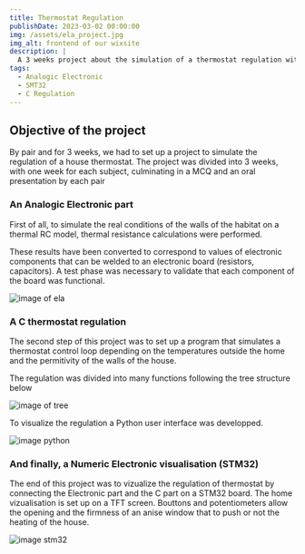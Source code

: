 ```yaml
---
title: Thermostat Regulation
publishDate: 2023-03-02 00:00:00
img: /assets/ela_project.jpg
img_alt: frontend of our wixsite
description: |
  A 3 weeks project about the simulation of a thermostat regulation with Analogic Electronic, STM32 & C regulation.
tags:
  - Analogic Electronic
  - SMT32
  - C Regulation
---
```



## Objective of the project



By pair and for 3 weeks, we had to set up a project to simulate the regulation of a house thermostat. The project was divided into 3 weeks, with one week for each subject, culminating in a MCQ and an oral presentation by each pair


### An Analogic Electronic part

First of all, to simulate the real conditions of the walls of the habitat on a thermal RC model, thermal resistance calculations were performed. 

These results have been converted to correspond to values of electronic components that can be welded to an electronic board (resistors, capacitors). A test phase was necessary to validate that each component of the board was functional.

![image of ela](/assets/ela_soude.jpg)


### A C thermostat regulation 

The second step of this project was to set up a program that simulates a thermostat control loop depending on the temperatures outside the home and the permitivity of the walls of the house.

The regulation was divided into many functions following the tree structure below

![image of tree](/assets/c_program.jpg)

To visualize the regulation a Python user interface was developped.

![image python](/assets/ihm.jpg)

### And finally, a Numeric Electronic visualisation (STM32)

The end of this project was to vizualize the regulation of thermostat by connecting the Electronic part and the C part on a STM32 board. The home vizualisation is set up on a TFT screen. Bouttons and potentiometers allow the opening and the firmness of an anise window that to push or not the heating of the house.

![image stm32](/assets/stm32.jpg)
